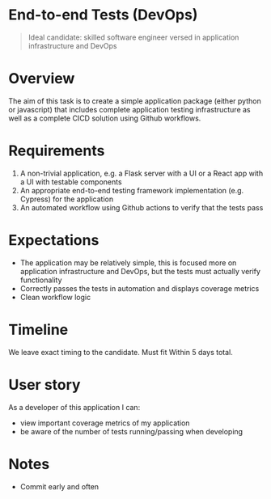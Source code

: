 # End-to-end Tests (DevOps)

> Ideal candidate: skilled software engineer versed in application infrastructure and DevOps

# Overview

The aim of this task is to create a simple application package (either python or javascript) that includes
complete application testing infrastructure as well as a complete CICD solution using Github workflows.

# Requirements

1. A non-trivial application, e.g. a Flask server with a UI or a React app with a UI with testable components
2. An appropriate end-to-end testing framework implementation (e.g. Cypress) for the application
3. An automated workflow using Github actions to verify that the tests pass

# Expectations

- The application may be relatively simple, this is focused more on application infrastructure and DevOps, but the tests must actually verify functionality
- Correctly passes the tests in automation and displays coverage metrics
- Clean workflow logic

# Timeline

We leave exact timing to the candidate. Must fit Within 5 days total.

# User story

As a developer of this application I can:

- view important coverage metrics of my application
- be aware of the number of tests running/passing when developing

# Notes

- Commit early and often
